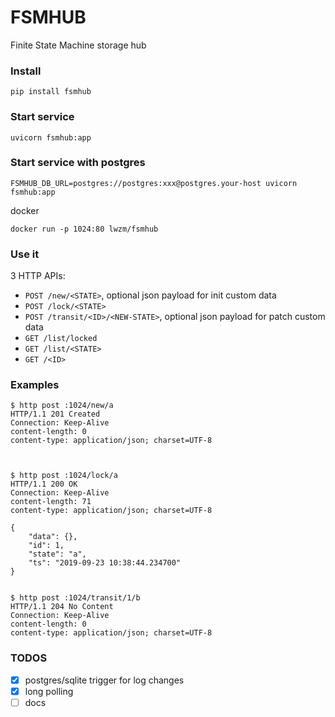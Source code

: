 # FSMHUB

Finite State Machine storage hub

### Install
```
pip install fsmhub
```

### Start service
```
uvicorn fsmhub:app
```

### Start service with postgres
```
FSMHUB_DB_URL=postgres://postgres:xxx@postgres.your-host uvicorn fsmhub:app
```

docker
```
docker run -p 1024:80 lwzm/fsmhub
```


### Use it

3 HTTP APIs:

* `POST /new/<STATE>`, optional json payload for init custom data
* `POST /lock/<STATE>`
* `POST /transit/<ID>/<NEW-STATE>`, optional json payload for patch custom data
* `GET /list/locked`
* `GET /list/<STATE>`
* `GET /<ID>`

### Examples
```
$ http post :1024/new/a
HTTP/1.1 201 Created
Connection: Keep-Alive
content-length: 0
content-type: application/json; charset=UTF-8



$ http post :1024/lock/a
HTTP/1.1 200 OK
Connection: Keep-Alive
content-length: 71
content-type: application/json; charset=UTF-8

{
    "data": {},
    "id": 1,
    "state": "a",
    "ts": "2019-09-23 10:38:44.234700"
}


$ http post :1024/transit/1/b
HTTP/1.1 204 No Content
Connection: Keep-Alive
content-length: 0
content-type: application/json; charset=UTF-8

```


### TODOS

* [x] postgres/sqlite trigger for log changes
* [x] long polling
* [ ] docs

